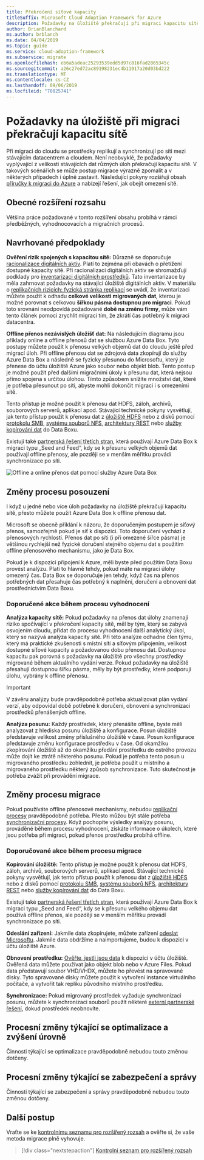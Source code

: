```yaml
---
title: Překročení síťové kapacity
titleSuffix: Microsoft Cloud Adoption Framework for Azure
description: Požadavky na úložiště překračují při migraci kapacitu sítě.
author: BrianBlanchard
ms.author: brblanch
ms.date: 04/04/2019
ms.topic: guide
ms.service: cloud-adoption-framework
ms.subservice: migrate
ms.openlocfilehash: eb6a5adeac25293539edd5d97c816fad2865345c
ms.sourcegitcommit: a26c27ed72ac89198231ec4b11917a20d03bd222
ms.translationtype: MT
ms.contentlocale: cs-CZ
ms.lasthandoff: 09/06/2019
ms.locfileid: "70825741"
---
```

# <a name="storage-requirements-exceed-network-capacity-during-a-migration-effort"></a>Požadavky na úložiště při migraci překračují kapacitu sítě

Při migraci do cloudu se prostředky replikují a synchronizují po síti mezi stávajícím datacentrem a cloudem. Není neobvyklé, že požadavky vyplývající z velikosti stávajících dat různých úloh překračují kapacitu sítě. V takových scénářích se může postup migrace výrazně zpomalit a v některých případech i úplně zastavit. Následující pokyny rozšiřují obsah [příručky k migraci do Azure](../azure-migration-guide/index.md) a nabízejí řešení, jak obejít omezení sítě.

## <a name="general-scope-expansion"></a>Obecné rozšíření rozsahu

Většina práce požadované v tomto rozšíření obsahu probíhá v rámci předběžných, vyhodnocovacích a migračních procesů.

## <a name="suggested-prerequisites"></a>Navrhované předpoklady

**Ověření rizik spojených s kapacitou sítě:** Důrazně se doporučuje [racionalizace digitálních aktiv](../../digital-estate/rationalize.md). Platí to zejména při obavách o přetížení dostupné kapacity sítě. Při racionalizaci digitálních aktiv se shromažďují podklady pro [inventarizaci digitálních prostředků](../../digital-estate/inventory.md). Tato inventarizace by měla zahrnovat požadavky na stávající úložiště digitálních aktiv. V materiálu o [replikačních rizicích: fyzická stránka replikací](../migration-considerations/migrate/replicate.md#replication-risks---physics-of-replication) se uvádí, že inventarizaci můžete použít k odhadu **celkové velikosti migrovaných dat**, kterou je možné porovnat s celkovou **šířkou pásma dostupnou pro migraci**. Pokud toto srovnání neodpovídá požadované **době na změnu firmy**, může vám tento článek pomoci zrychlit migraci tím, že zkrátí čas potřebný k migraci datacentra.

**Offline přenos nezávislých úložišť dat:** Na následujícím diagramu jsou příklady online a offline přenosů dat se službou Azure Data Box. Tyto postupy můžete použít k přenosu velkých objemů dat do cloudu ještě před migrací úloh. Při offline přenosu dat se zdrojová data zkopírují do služby Azure Data Box a následně se fyzicky přesunou do Microsoftu, který je přenese do účtu úložiště Azure jako soubor nebo objekt blob. Tento postup je možné použít před dalšími migračními úkoly k přesunu dat, která nejsou přímo spojena s určitou úlohou. Tímto způsobem snížíte množství dat, které je potřeba přesunout po síti, abyste mohli dokončit migraci i s omezeními sítě.

Tento přístup je možné použít k přenosu dat HDFS, záloh, archivů, souborových serverů, aplikací apod. Stávající technické pokyny vysvětlují, jak tento přístup použít k přenosu dat z [úložiště HDFS](/azure/storage/blobs/data-lake-storage-migrate-on-premises-hdfs-cluster) nebo z disků pomocí [protokolu SMB](/azure/databox/data-box-deploy-copy-data), [systému souborů NFS](/azure/databox/data-box-deploy-copy-data-via-nfs), [architektury REST](/azure/databox/data-box-deploy-copy-data-via-rest) nebo [služby kopírování dat](/azure/databox/data-box-deploy-copy-data-via-copy-service) do Data Boxu.

Existují také [partnerská řešení třetích stran](https://azuremarketplace.microsoft.com/campaigns/databox/azure-data-box), která používají Azure Data Box k migraci typu „Seed and Feed“, kdy se k přesunu velkých objemů dat používají offline přenosy, ale později se v menším měřítku provádí synchronizace po síti.

![Offline a online přenos dat pomocí služby Azure Data Box](../../_images/migration/databox.png)

## <a name="assess-process-changes"></a>Změny procesu posouzení

I když u jedné nebo více úloh požadavky na úložiště překračují kapacitu sítě, přesto můžete použít Azure Data Box k offline přenosu dat.

Microsoft se obecně přiklání k názoru, že doporučeným postupem je síťový přenos, samozřejmě pokud je síť k dispozici. Toto doporučení vychází z přenosových rychlostí. Přenos dat po síti (i při omezené šířce pásma) je většinou rychlejší než fyzické doručení stejného objemu dat s použitím offline přenosového mechanismu, jako je Data Box.

Pokud je k dispozici připojení k Azure, měli byste před použitím Data Boxu provést analýzu. Platí to hlavně tehdy, pokud máte na migraci úlohy omezený čas. Data Box se doporučuje jen tehdy, když čas na přenos potřebných dat přesahuje čas potřebný k naplnění, doručení a obnovení dat prostřednictvím Data Boxu.

### <a name="suggested-action-during-the-assess-process"></a>Doporučené akce během procesu vyhodnocení

**Analýza kapacity sítě:** Pokud požadavky na přenos dat úlohy znamenají riziko spočívající v překročení kapacity sítě, měl by tým, který se zabývá osvojením cloudu, přidat do procesu vyhodnocení další analytický úkol, který se nazývá analýza kapacity sítě. Při této analýze odhadne člen týmu, který má praktické zkušenosti s místní sítí a síťovým připojením, velikost dostupné síťové kapacity a požadovanou dobu přenosu dat. Dostupnou kapacitu pak porovná s požadavky na úložiště pro všechny prostředky migrované během aktuálního vydání verze. Pokud požadavky na úložiště přesahují dostupnou šířku pásma, měly by být prostředky, které podporují úlohu, vybrány k offline přenosu.

> [!IMPORTANT]
> V závěru analýzy bude pravděpodobně potřeba aktualizovat plán vydání verzí, aby odpovídal době potřebné k doručení, obnovení a synchronizaci prostředků přenášených offline.

**Analýza posunu:** Každý prostředek, který přenášíte offline, byste měli analyzovat z hlediska posunu úložiště a konfigurace. Posun úložiště představuje velikost změny příslušného úložiště v čase. Posun konfigurace představuje změnu konfigurace prostředku v čase. Od okamžiku zkopírování úložiště až do okamžiku předání prostředku do ostrého provozu může dojít ke ztrátě některého posunu. Pokud je potřeba tento posun u migrovaného prostředku zohlednit, je potřeba použít u místního a migrovaného prostředku některý způsob synchronizace. Tuto skutečnost je potřeba zvážit při provádění migrace.

## <a name="migrate-process-changes"></a>Změny procesu migrace

Pokud používáte offline přenosové mechanismy, nebudou [replikační procesy](../migration-considerations/migrate/replicate.md) pravděpodobně potřeba. Přesto můžou být stále potřeba [synchronizační procesy](../migration-considerations/migrate/replicate.md). Když pochopíte výsledky analýzy posunu, prováděné během procesu vyhodnocení, získáte informace o úkolech, které jsou potřeba při migraci, pokud přenos prostředku probíhá offline.

### <a name="suggested-action-during-the-migrate-process"></a>Doporučované akce během procesu migrace

**Kopírování úložiště:** Tento přístup je možné použít k přenosu dat HDFS, záloh, archivů, souborových serverů, aplikací apod. Stávající technické pokyny vysvětlují, jak tento přístup použít k přenosu dat z [úložiště HDFS](/azure/storage/blobs/data-lake-storage-migrate-on-premises-hdfs-cluster) nebo z disků pomocí [protokolu SMB](/azure/databox/data-box-deploy-copy-data), [systému souborů NFS](/azure/databox/data-box-deploy-copy-data-via-nfs), [architektury REST](/azure/databox/data-box-deploy-copy-data-via-rest) nebo [služby kopírování dat](/azure/databox/data-box-deploy-copy-data-via-copy-service) do Data Boxu.

Existují také [partnerská řešení třetích stran](https://azuremarketplace.microsoft.com/campaigns/databox/azure-data-box), která používají Azure Data Box k migraci typu „Seed and Feed“, kdy se k přesunu velkého objemu dat používá offline přenos, ale později se v menším měřítku provádí synchronizace po síti.

**Odeslání zařízení:** Jakmile data zkopírujete, můžete zařízení [odeslat Microsoftu](/azure/databox/data-box-deploy-picked-up). Jakmile data obdržíme a naimportujeme, budou k dispozici v účtu úložiště Azure.

**Obnovení prostředku:** [Ověřte, jestli jsou data](/azure/databox/data-box-deploy-picked-up#verify-data-upload-to-azure) k dispozici v účtu úložiště. Ověřená data můžete používat jako objekt blob nebo v Azure Files. Pokud data představují soubor VHD/VHDX, můžete ho převést na spravované disky. Tyto spravované disky můžete použít k vytvoření instance virtuálního počítače, a vytvořit tak repliku původního místního prostředku.

**Synchronizace:** Pokud migrovaný prostředek vyžaduje synchronizaci posunu, můžete k synchronizaci souborů použít některé [externí partnerské řešení](https://azuremarketplace.microsoft.com/campaigns/databox/azure-data-box), dokud prostředek neobnovíte.

## <a name="optimize-and-promote-process-changes"></a>Procesní změny týkající se optimalizace a zvýšení úrovně

Činnosti týkající se optimalizace pravděpodobně nebudou touto změnou dotčeny.

## <a name="secure-and-manage-process-changes"></a>Procesní změny týkající se zabezpečení a správy

Činnosti týkající se zabezpečení a správy pravděpodobně nebudou touto změnou dotčeny.

## <a name="next-steps"></a>Další postup

Vraťte se ke [kontrolnímu seznamu pro rozšířený rozsah](./index.md) a ověřte si, že vaše metoda migrace plně vyhovuje.

> [!div class="nextstepaction"]
> [Kontrolní seznam pro rozšířený rozsah](./index.md)
